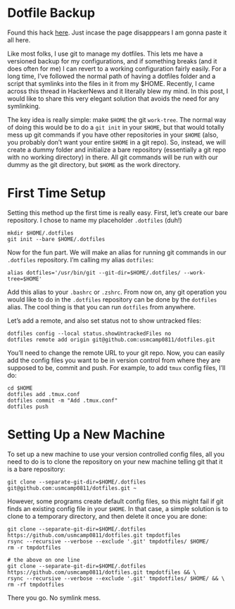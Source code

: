 # Dotfile Backup

Found this hack [here](https://www.anand-iyer.com/blog/2018/a-simpler-way-to-manage-your-dotfiles.html). Just incase the page disapppears I am gonna paste it all here. 

Like most folks, I use git to manage my dotfiles. This lets me have a versioned backup for my configurations, and if something breaks (and it does often for me) I can revert to a working configuration fairly easily. For a long time, I’ve followed the normal path of having a dotfiles folder and a script that symlinks into the files in it from my $HOME. Recently, I came across this thread in HackerNews and it literally blew my mind. In this post, I would like to share this very elegant solution that avoids the need for any symlinking.

The key idea is really simple: make `$HOME` the git `work-tree`. The normal way of doing this would be to do a `git init` in your `$HOME`, but that would totally mess up git commands if you have other repositories in your `$HOME` (also, you probably don’t want your entire `$HOME` in a git repo). So, instead, we will create a dummy folder and initialize a bare repository (essentially a git repo with no working directory) in there. All git commands will be run with our dummy as the git directory, but `$HOME` as the work directory.

# First Time Setup

Setting this method up the first time is really easy. First, let’s create our bare repository. I chose to name my placeholder `.dotfiles` (duh!)

```
mkdir $HOME/.dotfiles
git init --bare $HOME/.dotfiles
```

Now for the fun part. We will make an alias for running git commands in our `.dotfiles` repository. I’m calling my alias `dotfiles`:

```
alias dotfiles='/usr/bin/git --git-dir=$HOME/.dotfiles/ --work-tree=$HOME'
```

Add this alias to your `.bashrc` or `.zshrc`. From now on, any git operation you would like to do in the `.dotfiles` repository can be done by the `dotfiles` alias. The cool thing is that you can run `dotfiles` from anywhere.

Let’s add a remote, and also set status not to show untracked files:

```
dotfiles config --local status.showUntrackedFiles no
dotfiles remote add origin git@github.com:usmcamp0811/dotfiles.git
```

You’ll need to change the remote URL to your git repo. Now, you can easily add the config files you want to be in version control from where they are supposed to be, commit and push. For example, to add `tmux` config files, I’ll do:

```
cd $HOME
dotfiles add .tmux.conf
dotfiles commit -m "Add .tmux.conf"
dotfiles push
```

# Setting Up a New Machine

To set up a new machine to use your version controlled config files, all you need to do is to clone the repository on your new machine telling git that it is a bare repository:

```
git clone --separate-git-dir=$HOME/.dotfiles git@github.com:usmcamp0811/dotfiles.git ~
```

However, some programs create default config files, so this might fail if git finds an existing config file in your `$HOME`. In that case, a simple solution is to clone to a temporary directory, and then delete it once you are done:

```
git clone --separate-git-dir=$HOME/.dotfiles https://github.com/usmcamp0811/dotfiles.git tmpdotfiles
rsync --recursive --verbose --exclude '.git' tmpdotfiles/ $HOME/
rm -r tmpdotfiles

# the above on one line
git clone --separate-git-dir=$HOME/.dotfiles https://github.com/usmcamp0811/dotfiles.git tmpdotfiles && \
rsync --recursive --verbose --exclude '.git' tmpdotfiles/ $HOME/ && \
rm -rf tmpdotfiles
```

There you go. No symlink mess.
